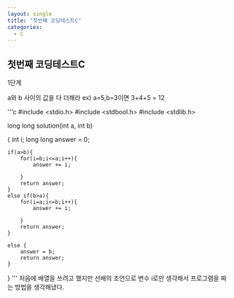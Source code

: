```yaml
---
layout: single
title: "첫번째 코딩테스트C"
categories:
  - C
---
```


## 첫번째 코딩테스트C

1단계

a와 b 사이의 값을 다 더해라
ex) a=5,b=3이면 3+4+5 = 12


'''c
#include <stdio.h>
#include <stdbool.h>
#include <stdlib.h>

long long solution(int a, int b)

{
    int i;
    long long answer = 0;

    if(a>b){
        for(i=b;i<=a;i++){
            answer += i;

        }
        return answer;
    }
    else if(b>a){
        for(i=a;i<=b;i++){
            answer += i;

        }
        return answer;
    }

    else {
        answer = b;
        return answer;
    }
}
'''
처음에 배열을 쓰려고 했지만 선배의 조언으로 변수 i로만 생각해서 프로그램을 짜는 방법을 생각해냈다.
